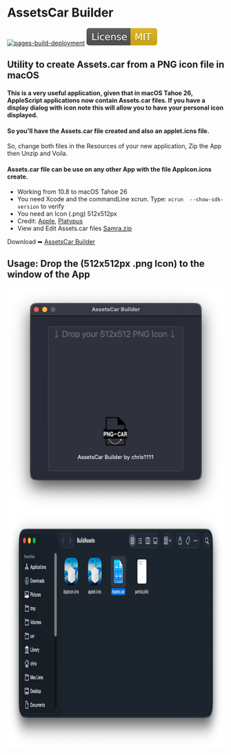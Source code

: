 # AssetsCar Builder

[![pages-build-deployment](https://github.com/chris1111/AssetsCar-Builder/actions/workflows/pages/pages-build-deployment/badge.svg)](https://github.com/chris1111/AssetsCar-Builder/actions/workflows/pages/pages-build-deployment) [![License: MIT](https://github.com/chris1111/AssetsCar-Builder/blob/main/SourcesApp/MIT.svg)](https://github.com/chris1111/AssetsCar-Builder/blob/main/LICENSE)

## Utility to create Assets.car from a PNG icon file in macOS
#### This is a very useful application, given that in macOS Tahoe 26, AppleScript applications now contain Assets.car files. If you have a display dialog with icon note this will allow you to have your personal icon displayed.

#### So you'll have the Assets.car file created and also an applet.icns file.
So, change both files in the Resources of your new application, Zip the App then Unzip and Voila.
#### Assets.car file can be use on any other App with the file AppIcon.icns create.

- Working from 10.8 to macOS Tahoe 26
- You need Xcode and the commandLine xcrun. Type: `xcrun  --show-sdk-version` to verify
- You need an Icon (.png) 512x512px
- Credit: [Apple](https://developer.apple.com/documentation/Xcode/managing-assets-with-asset-catalogs), [Platypus](https://github.com/sveinbjornt/Platypus)
- View and Edit Assets.car files [Samra.zip](https://github.com/chris1111/AssetsCar-Builder/raw/refs/heads/main/SourcesApp/Samra/Samra.zip)

Download ➥ [AssetsCar Builder](https://github.com/chris1111/AssetsCar-Builder/releases/tag/v1)

## Usage: Drop the (512x512px .png Icon) to the window of the App

<img width="521" height="521" alt="Screenshot" src="https://github.com/chris1111/AssetsCar-Builder/blob/main/SourcesApp/Screenshot.png?raw=true">

<img width="1032" height="548" alt="Screenshot1" src="https://github.com/chris1111/AssetsCar-Builder/blob/main/SourcesApp/Screenshot1.png?raw=true">



